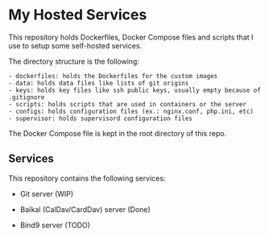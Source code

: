 # My Hosted Services

This repository holds Dockerfiles, Docker Compose files and scripts that I use to setup some self-hosted services.

The directory structure is the following:

```
- dockerfiles: holds the Dockerfiles for the custom images
- data: holds data files like lists of git origins
- keys: holds key files like ssh public keys, usually empty because of .gitignore
- scripts: holds scripts that are used in containers or the server
- configs: holds configuration files (ex.: nginx.conf, php.ini, etc)
- supervisor: holds supervisord configuration files
```

The Docker Compose file is kept in the root directory of this repo.

## Services

This repository contains the following services:

- Git server (WIP)

- Baïkal (CalDav/CardDav) server (Done)

- Bind9 server (TODO)

